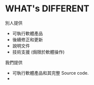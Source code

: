 # WHAT's DIFFERENT

別人提供

- 可執行軟體產品
- 後續修正和更新
- 說明文件
- 技術支援 (侷限於軟體操作)

我們提供

- 可執行軟體產品和其完整 Source code.
-
